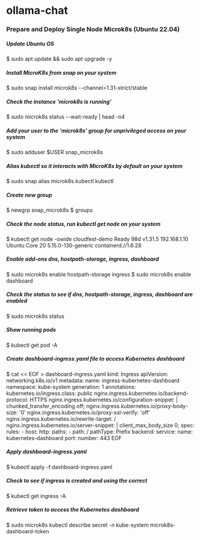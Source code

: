 # ollama-chat
### Prepare and Deploy Single Node Microk8s (Ubuntu 22.04)
##### Update Ubuntu OS
$ sudo apt update && sudo apt upgrade -y

##### Install MicroK8s from snap on your system
$ sudo snap install microk8s --channel=1.31-strict/stable

##### Check the instance 'microk8s is running'
$ sudo microk8s status --wait-ready | head -n4

##### Add your user to the ‘microk8s’ group for unprivileged access on your system
$ sudo adduser $USER snap_microk8s

##### Alias kubectl so it interacts with MicroK8s by default on your system
$ sudo snap alias microk8s.kubectl kubectl

##### Create new group 
$ newgrp snap_microk8s
$ groups

##### Check the node status, run kubectl get node on your system
$ kubectl get node -owide
cloudfest-demo         Ready    <none>   98d     v1.31.5   192.168.1.10   <none>        Ubuntu Core 20   5.15.0-130-generic   containerd://1.6.28

##### Enable add-ons dns, hostpath-storage, ingress, dashboard
$ sudo microk8s enable hostpath-storage ingress
$ sudo microk8s enable dashboard

##### Check the status to see if dns, hostpath-storage, ingress, dashboard are enabled
$ sudo microk8s status

##### Show running pods
$ kubectl get pod -A

##### Create dashboard-ingress.yaml file to access Kubernetes dashboard
$ cat << EOF > dashboard-ingress.yaml
kind: Ingress
apiVersion: networking.k8s.io/v1
metadata:
  name: ingress-kubernetes-dashboard
  namespace: kube-system
  generation: 1
  annotations:
    kubernetes.io/ingress.class: public
    nginx.ingress.kubernetes.io/backend-protocol: HTTPS
    nginx.ingress.kubernetes.io/configuration-snippet: |
      chunked_transfer_encoding off;
    nginx.ingress.kubernetes.io/proxy-body-size: '0'
    nginx.ingress.kubernetes.io/proxy-ssl-verify: 'off'
    nginx.ingress.kubernetes.io/rewrite-target: /
    nginx.ingress.kubernetes.io/server-snippet: |
      client_max_body_size 0;
spec:
  rules:
    - host: <your dashboard dns name> 
      http:
        paths:
          - path: /
            pathType: Prefix
            backend:
              service:
                name: kubernetes-dashboard
                port:
                  number: 443
EOF

##### Apply dashboard-ingress.yaml
$ kubectl apply -f dashboard-ingress.yaml 

##### Check to see if ingress is created and using the correct <dashboard dns name>
$ kubectl get ingress -A

##### Retrieve token to access the Kubernetes dashboard
$ sudo microk8s kubectl describe secret -n kube-system microk8s-dashboard-token


